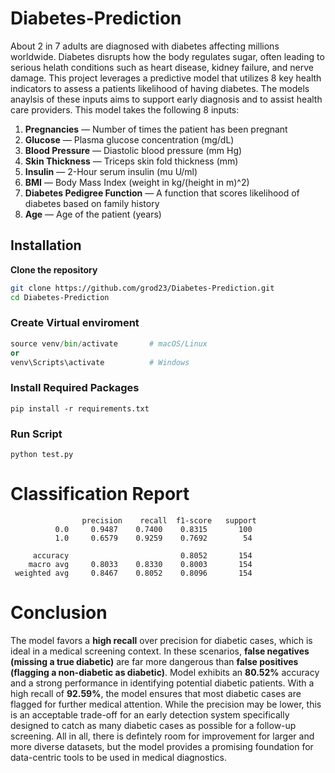 # Diabetes-Prediction
About 2 in 7 adults are diagnosed with diabetes affecting millions worldwide. Diabetes disrupts how the body regulates sugar, often leading to serious helath conditions such as heart disease, kidney failure, and nerve damage. This project leverages a predictive model that utilizes 8 key health indicators to assess a patients likelihood of having diabetes. The models anaylsis of these inputs aims to support early diagnosis and to assist health care providers. 
This model takes the following 8 inputs: 
1. **Pregnancies** — Number of times the patient has been pregnant
2. **Glucose** — Plasma glucose concentration (mg/dL)
3. **Blood Pressure** — Diastolic blood pressure (mm Hg)
4. **Skin Thickness** — Triceps skin fold thickness (mm)
5. **Insulin** — 2-Hour serum insulin (mu U/ml)
6. **BMI** — Body Mass Index (weight in kg/(height in m)^2)
7. **Diabetes Pedigree Function** — A function that scores likelihood of diabetes based on family history
8. **Age** — Age of the patient (years)
## Installation
**Clone the repository**
```bash
git clone https://github.com/grod23/Diabetes-Prediction.git
cd Diabetes-Prediction
```

### Create Virtual enviroment
```python -m venv venv
source venv/bin/activate       # macOS/Linux
or
venv\Scripts\activate          # Windows
```
### Install Required Packages
```
pip install -r requirements.txt
```
### Run Script
```
python test.py
```
# Classification Report

```
                precision    recall  f1-score   support
          0.0     0.9487    0.7400    0.8315       100
          1.0     0.6579    0.9259    0.7692        54

     accuracy                         0.8052       154
    macro avg     0.8033    0.8330    0.8003       154
 weighted avg     0.8467    0.8052    0.8096       154 
```
# Conclusion

The model favors a **high recall** over precision for diabetic cases, which is ideal in a medical screening context. In these scenarios, **false negatives (missing a true diabetic)** are far more dangerous than **false positives (flagging a non-diabetic as diabetic)**. Model exhibits an **80.52%** accuracy and a strong performance in identifying potential diabetic patients. With a high recall of **92.59%**, the model ensures that most diabetic cases are flagged for further medical attention. While the precision may be lower, this is an acceptable trade-off for an early detection system specifically designed to catch as many diabetic cases as possible for a follow-up screening. All in all, there is defintely room for improvement for larger and more diverse datasets, but the model provides a promising foundation for data-centric tools to be used in medical diagnostics. 

